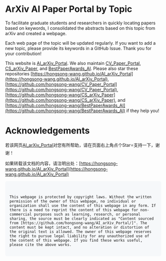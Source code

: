 # ArXiv AI Paper Portal by Topic

To facilitate graduate students and researchers in quickly locating papers based on keywords, I consolidated the abstracts based on this topic from arXiv and created a webpage.

Each web page of the topic will be updated regularly. If you want to add a new topic, please provide its keywords in a GitHub Issue. Thank you for your contribution!

This website is [AI_arXiv_Portal](https://hongsong-wang.github.io/AI_arXiv_Portal/). We also maintain [CV_Paper_Portal](https://hongsong-wang.github.io/CV_Paper_Portal/), [CS_arXiv_Paper](https://hongsong-wang.github.io/CS_arXiv_Paper), and [BestPaperAwards_AI](https://github.com/hongsong-wang/BestPaperAwards_AI). Please also star these repositories [https://hongsong-wang.github.io/AI_arXiv_Portal](https://hongsong-wang.github.io/AI_arXiv_Portal), [https://github.com/hongsong-wang/CV_Paper_Portal](https://github.com/hongsong-wang/CV_Paper_Portal), [https://github.com/hongsong-wang/CS_arXiv_Paper](https://github.com/hongsong-wang/CS_arXiv_Paper), and [https://github.com/hongsong-wang/BestPaperAwards_AI](https://github.com/hongsong-wang/BestPaperAwards_AI) if they help you!

# Acknowledgements
若该网页[AI_arXiv_Portal](https://hongsong-wang.github.io/AI_arXiv_Portal/)对您有所帮助，请在页面右上角点个Star⭐支持一下，谢谢！

如果转载该文档的内容，请注明出处：[https://hongsong-wang.github.io/AI_arXiv_Portal](https://hongsong-wang.github.io/AI_arXiv_Portal)



<div style="background-color: #f6f8fa; padding: 1em; border-radius: 6px; font-family: monospace; white-space: pre-wrap;">
<code>
This webpage is protected by copyright laws. Without the written permission of the owner of this webpage, no individual or organization shall use the content of this webpage in any form. If there is a need to reprint the content of this webpage for non-commercial purposes such as learning, research, or personal sharing, the source must be clearly indicated as "Content sourced from [https://github.com/hongsong-wang/AI_arXiv_Portal/]". The content must be kept intact, and no alteration or distortion of the original text is allowed. The owner of this webpage reserves the right to pursue legal liability for any unauthorized use of the content of this webpage. If you find these works useful, please cite the above works.
</code>
</div>
